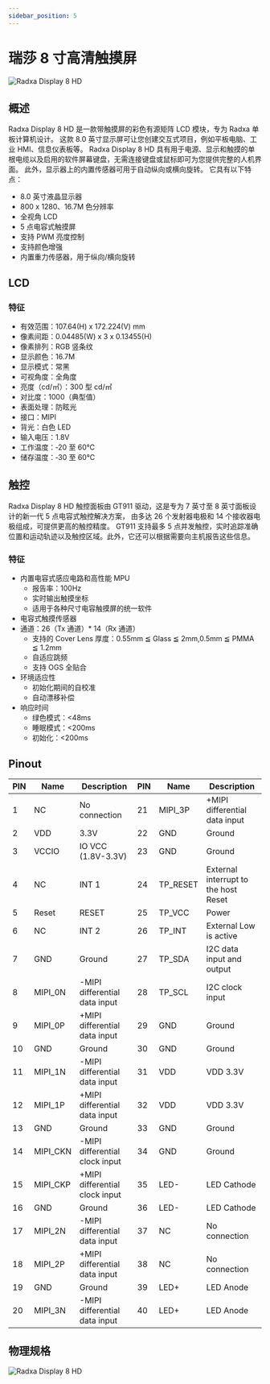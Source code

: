 ```yaml
---
sidebar_position: 5
---
```


# 瑞莎 8 寸高清触摸屏

![Radxa Display 8 HD](/img/accessories/display-8-hd.webp)

## 概述

Radxa Display 8 HD 是一款带触摸屏的彩色有源矩阵 LCD 模块，专为 Radxa 单板计算机设计。
这款 8.0 英寸显示屏可让您创建交互式项目，例如平板电脑、工业 HMI、信息仪表板等。 Radxa Display 8 HD 具有用于电源、显示和触摸的单根电缆以及启用的软件屏幕键盘，无需连接键盘或鼠标即可为您提供完整的人机界面。
此外，显示器上的内置传感器可用于自动纵向或横向旋转。 它具有以下特点：

- 8.0 英寸液晶显示器
- 800 x 1280、16.7M 色分辨率
- 全视角 LCD
- 5 点电容式触摸屏
- 支持 PWM 亮度控制
- 支持颜色增强
- 内置重力传感器，用于纵向/横向旋转

## LCD

### 特征

- 有效范围：107.64(H) x 172.224(V) mm
- 像素间距：0.04485(W) x 3 x 0.13455(H)
- 像素排列：RGB 竖条纹
- 显示颜色：16.7M
- 显示模式：常黑
- 可视角度：全角度
- 亮度（cd/㎡）：300 型 cd/㎡
- 对比度：1000（典型值）
- 表面处理：防眩光
- 接口：MIPI
- 背光：白色 LED
- 输入电压：1.8V
- 工作温度：‑20 至 60℃
- 储存温度：‑30 至 60℃

## 触控

Radxa Display 8 HD 触控面板由 GT911 驱动，这是专为 7 英寸至 8 英寸面板设计的新一代 5 点电容式触控解决方案，
由多达 26 个发射器电极和 14 个接收器电极组成，可提供更高的触控精度。
GT911 支持最多 5 点并发触控，实时追踪准确位置和运动轨迹以及触控区域。此外，它还可以根据需要向主机报告这些信息。

### 特征

- 内置电容式感应电路和高性能 MPU
  - 报告率：100Hz
  - 实时输出触摸坐标
  - 适用于各种尺寸电容触摸屏的统一软件
- 电容式触摸传感器
- 通道：26（Tx 通道）\* 14（Rx 通道）
  - 支持的 Cover Lens 厚度：0.55mm ≦ Glass ≦ 2mm,0.5mm ≦ PMMA ≦ 1.2mm
  - 自适应跳频
  - 支持 OGS 全贴合
- 环境适应性
  - 初始化期间的自校准
  - 自动漂移补偿
- 响应时间
  - 绿色模式：\<48ms
  - 睡眠模式：\<200ms
  - 初始化：\<200ms

## Pinout

| PIN | Name     | Description                    | PIN | Name     | Description                          |
| --- | -------- | ------------------------------ | --- | -------- | ------------------------------------ |
| 1   | NC       | No connection                  | 21  | MIPI_3P  | +MIPI differential data input        |
| 2   | VDD      | 3.3V                           | 22  | GND      | Ground                               |
| 3   | VCCIO    | IO VCC (1.8V-3.3V)             | 23  | GND      | Ground                               |
| 4   | NC       | INT 1                          | 24  | TP_RESET | External interrupt to the host Reset |
| 5   | Reset    | RESET                          | 25  | TP_VCC   | Power                                |
| 6   | NC       | INT 2                          | 26  | TP_INT   | External Low is active               |
| 7   | GND      | Ground                         | 27  | TP_SDA   | I2C data input and output            |
| 8   | MIPI_0N  | -MIPI differential data input  | 28  | TP_SCL   | I2C clock input                      |
| 9   | MIPI_0P  | +MIPI differential data input  | 29  | GND      | Ground                               |
| 10  | GND      | Ground                         | 30  | GND      | Ground                               |
| 11  | MIPI_1N  | -MIPI differential data input  | 31  | VDD      | VDD 3.3V                             |
| 12  | MIPI_1P  | +MIPI differential data input  | 32  | VDD      | VDD 3.3V                             |
| 13  | GND      | Ground                         | 33  | GND      | Ground                               |
| 14  | MIPI_CKN | -MIPI differential clock input | 34  | GND      | Ground                               |
| 15  | MIPI_CKP | +MIPI differential clock input | 35  | LED-     | LED Cathode                          |
| 16  | GND      | Ground                         | 36  | LED-     | LED Cathode                          |
| 17  | MIPI_2N  | -MIPI differential data input  | 37  | NC       | No connection                        |
| 18  | MIPI_2P  | +MIPI differential data input  | 38  | NC       | No connection                        |
| 19  | GND      | Ground                         | 39  | LED+     | LED Anode                            |
| 20  | MIPI_3N  | -MIPI differential data input  | 40  | LED+     | LED Anode                            |

## 物理规格

![Radxa Display 8 HD](/img/accessories/rock5a-display-8hd-spec.webp)
